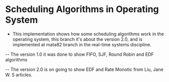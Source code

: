 # Scheduling Algorithms in Operating System

- This implementation shows how some scheduling algorithms work in the operating system, this branch it's about the version 2.0, and is implemented at mata82 branch in the real-time systems discipline.

-- The version 1.0 it was done to show FIFO, SJF, Round Robin and EDF algorithms

-- The version 2.0 is on going to show EDF and Rate Monotic from Liu, Jane W. S articles.

